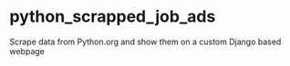 # python_scrapped_job_ads
Scrape data from Python.org and show them on a custom Django based webpage

